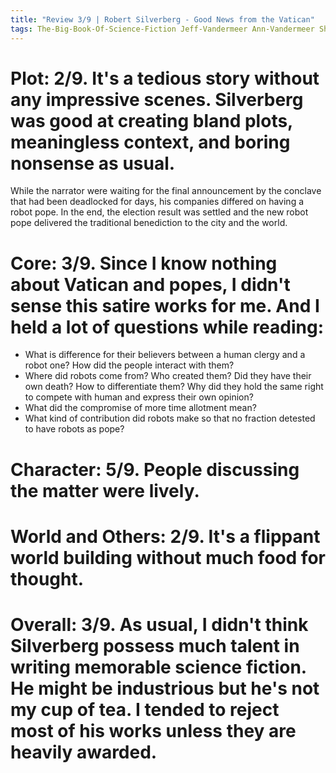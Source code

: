 ```yaml
---
title: "Review 3/9 | Robert Silverberg - Good News from the Vatican"
tags: The-Big-Book-Of-Science-Fiction Jeff-Vandermeer Ann-Vandermeer Short-Story Novelette Science-Fiction 1935- 1971
---
```

# Plot: 2/9. It's a tedious story without any impressive scenes. Silverberg was good at creating bland plots, meaningless context, and boring nonsense as usual.
While the narrator were waiting for the final announcement by the conclave that had been deadlocked for days, his companies differed on having a robot pope. In the end, the election result was settled and the new robot pope delivered the traditional benediction to the city and the world.




# Core: 3/9. Since I know nothing about Vatican and popes, I didn't sense this satire works for me. And I held a lot of questions while reading:
+ What is difference for their believers between a human clergy and a robot one? How did the people interact with them?
+ Where did robots come from? Who created them? Did they have their own death? How to differentiate them? Why did they hold the same right to compete with human and express their own opinion?
+ What did the compromise of more time allotment mean?
+ What kind of contribution did robots make so that no fraction detested to have robots as pope?



# Character: 5/9. People discussing the matter were lively.



# World and Others: 2/9. It's a flippant world building without much food for thought.



# Overall: 3/9. As usual, I didn't think Silverberg possess much talent in writing memorable science fiction. He might be industrious but he's not my cup of tea. I tended to reject most of his works unless they are heavily awarded.



